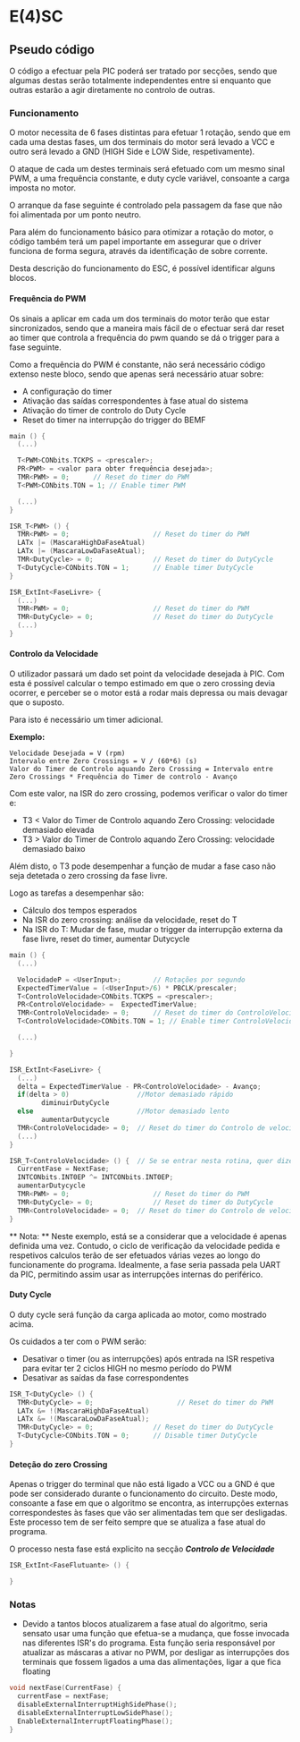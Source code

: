 # E(4)SC
## Pseudo código

O código a efectuar pela PIC poderá ser tratado por secções, sendo que algumas destas serão totalmente independentes entre si enquanto que outras estarão a agir diretamente no controlo de outras.

### Funcionamento

O motor necessita de 6 fases distintas para efetuar 1 rotação, sendo que em cada uma destas fases, um dos terminais do motor será levado a VCC e outro será levado a GND (HIGH Side e LOW Side, respetivamente).

O ataque de cada um destes terminais será efetuado com um mesmo sinal PWM, a uma frequência constante, e duty cycle variável, consoante a carga imposta no motor.

O arranque da fase seguinte é controlado pela passagem da fase que não foi alimentada por um ponto neutro.

Para além do funcionamento básico para otimizar a rotação do motor, o código também terá um papel importante em assegurar que o driver funciona de forma segura, através da identificação de sobre corrente.

Desta descrição do funcionamento do ESC, é possível identificar alguns blocos.

#### Frequência do PWM

Os sinais a aplicar em cada um dos terminais do motor terão que estar sincronizados, sendo que a maneira mais fácil de o efectuar será dar reset ao timer que controla a frequência do pwm quando se dá o trigger para a fase seguinte.

Como a frequência do PWM é constante, não será necessário código extenso neste bloco, sendo que apenas será necessário atuar sobre:

- A configuração do timer
- Ativação das saídas correspondentes à fase atual do sistema
- Ativação do timer de controlo do Duty Cycle
- Reset do timer na interrupção do trigger do BEMF

```C
main () {
  (...)

  T<PWM>CONbits.TCKPS = <prescaler>;
  PR<PWM> = <valor para obter frequência desejada>;
  TMR<PWM> = 0;      // Reset do timer do PWM
  T<PWM>CONbits.TON = 1; // Enable timer PWM

  (...)
}

ISR_T<PWM> () {
  TMR<PWM> = 0;                     // Reset do timer do PWM
  LATx |= (MascaraHighDaFaseAtual)
  LATx |= (MascaraLowDaFaseAtual);
  TMR<DutyCycle> = 0;               // Reset do timer do DutyCycle
  T<DutyCycle>CONbits.TON = 1;      // Enable timer DutyCycle
}

ISR_ExtInt<FaseLivre> {
  (...)
  TMR<PWM> = 0;                     // Reset do timer do PWM
  TMR<DutyCycle> = 0;               // Reset do timer do DutyCycle
  (...)
}

```

#### Controlo da Velocidade

O utilizador passará um dado set point da velocidade desejada à PIC. Com esta é possível calcular o tempo estimado em que o zero crossing devia ocorrer, e perceber se o motor está a rodar mais depressa ou mais devagar que o suposto.

Para isto é necessário um timer adicional.

**Exemplo:**
```
Velocidade Desejada = V (rpm)
Intervalo entre Zero Crossings = V / (60*6) (s)
Valor do Timer de Controlo aquando Zero Crossing = Intervalo entre Zero Crossings * Frequência do Timer de controlo - Avanço
```

Com este valor, na ISR do zero crossing, podemos verificar o valor do timer e:

- T3 < Valor do Timer de Controlo aquando Zero Crossing: velocidade demasiado elevada
- T3 > Valor do Timer de Controlo aquando Zero Crossing: velocidade demasiado baixo

Além disto, o T3 pode desempenhar a função de mudar a fase caso não seja detetada o zero crossing da fase livre.

Logo as tarefas a desempenhar são:

- Cálculo dos tempos esperados
- Na ISR do zero crossing: análise da velocidade, reset do T<ControloVelocidade>
- Na ISR do T<ControloVelocidade>: Mudar de fase, mudar o trigger da interrupção externa da fase livre, reset do timer, aumentar Dutycycle

```C
main () {
  (...)

  VelocidadeP = <UserInput>;        // Rotações por segundo
  ExpectedTimerValue = (<UserInput>/6) * PBCLK/prescaler;
  T<ControloVelocidade>CONbits.TCKPS = <prescaler>;
  PR<ControloVelocidade> =  ExpectedTimerValue;
  TMR<ControloVelocidade> = 0;      // Reset do timer do ControloVelocidade
  T<ControloVelocidade>CONbits.TON = 1; // Enable timer ControloVelocidade

  (...)

}

ISR_ExtInt<FaseLivre> {
  (...)
  delta = ExpectedTimerValue - PR<ControloVelocidade> - Avanço;
  if(delta > 0)                 //Motor demasiado rápido
        diminuirDutyCycle
  else                          //Motor demasiado lento
        aumentarDutycycle
  TMR<ControloVelocidade> = 0;  // Reset do timer do Controlo de velocidade
  (...)
}

ISR_T<ControloVelocidade> () {  // Se se entrar nesta rotina, quer dizer que o motor está demasiado lento
  CurrentFase = NextFase;
  INTCONbits.INT0EP ^= INTCONbits.INT0EP;
  aumentarDutycycle
  TMR<PWM> = 0;                     // Reset do timer do PWM
  TMR<DutyCycle> = 0;               // Reset do timer do DutyCycle
  TMR<ControloVelocidade> = 0;  // Reset do timer do Controlo de velocidade
}
```
** Nota: **
Neste exemplo, está se a considerar que a velocidade é apenas definida uma vez. Contudo, o ciclo de verificação da velocidade pedida e respetivos calculos terão de ser efetuados várias vezes ao longo do funcionamente do programa. Idealmente, a fase seria passada pela UART da PIC, permitindo assim usar as interrupções internas do periférico.

#### Duty Cycle

O duty cycle será função da carga aplicada ao motor, como mostrado acima.

Os cuidados a ter com o PWM serão:

- Desativar o timer (ou as interrupções) após entrada na ISR respetiva para evitar ter 2 ciclos HIGH no mesmo período do PWM
- Desativar as saídas da fase correspondentes

```C
ISR_T<DutyCycle> () {
  TMR<DutyCycle> = 0;                     // Reset do timer do PWM
  LATx &= !(MascaraHighDaFaseAtual)
  LATx &= !(MascaraLowDaFaseAtual);
  TMR<DutyCycle> = 0;               // Reset do timer do DutyCycle
  T<DutyCycle>CONbits.TON = 0;      // Disable timer DutyCycle
}
```

#### Deteção do zero Crossing

Apenas o trigger do terminal que não está ligado a VCC ou a GND é que pode ser considerado durante o funcionamento do circuito. Deste modo, consoante a fase em que o algoritmo se encontra, as interrupções externas correspondestes às fases que vão ser alimentadas tem que ser desligadas. Este processo tem de ser feito sempre que se atualiza a fase atual do programa.

O processo nesta fase está explicito na secção **_Controlo de Velocidade_**

```c
ISR_ExtInt<FaseFlutuante> () {

}
```

### Notas

- Devido a tantos blocos atualizarem a fase atual do algoritmo, seria sensato usar uma função que efetua-se a mudança, que fosse invocada nas diferentes ISR's do programa. Esta função seria responsável por atualizar as máscaras a ativar no PWM, por desligar as interrupções dos terminais que fossem ligados a uma das alimentações, ligar a que fica floating

```c
void nextFase(CurrentFase) {
  currentFase = nextFase;
  disableExternalInterruptHighSidePhase();
  disableExternalInterruptLowSidePhase();
  EnableExternalInterruptFloatingPhase();
}
```
